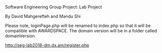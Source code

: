 Software Engineering Group Project: Lab Project

By David Mahgerefteh and Mandu Shi

Please note, loginPage.php will be renamed to index.php so that it will be compatible with AWARDSPACE. The domain version will be in a folder called domainVersion. 

http://seg-lab2018-dm.dx.am/register.php
